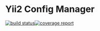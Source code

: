 # Yii2 Config Manager


[![build status](https://git.hexa.com.ua/yii2/config/badges/master/build.svg)](https://git.hexa.com.ua/yii2/config/commits/master)[![coverage report](https://git.hexa.com.ua/yii2/config/badges/master/coverage.svg)](https://git.hexa.com.ua/yii2/config/commits/master)